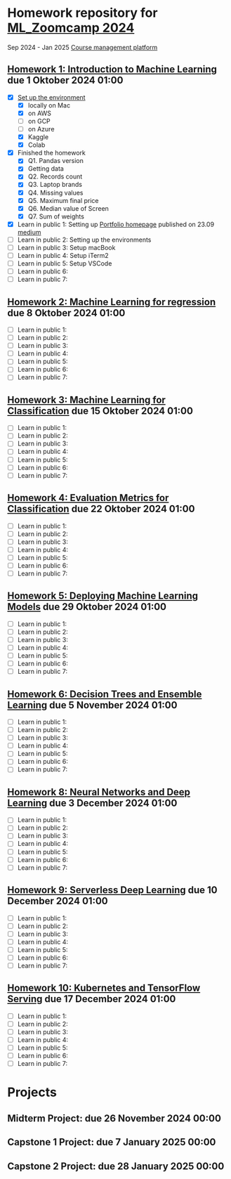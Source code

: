 # Homework repository for [ML_Zoomcamp 2024](https://github.com/DataTalksClub/machine-learning-zoomcamp)

Sep 2024 - Jan 2025
[Course management platform](https://courses.datatalks.club/ml-zoomcamp-2024/)

## [Homework 1: Introduction to Machine Learning](./01-intro/homework_01_till_meineke.ipynb) due 1 Oktober 2024 01:00
- [x] [Set up the environment](./01-intro/Setup_environment.md)
  - [x] locally on Mac
  - [x] on AWS
  - [ ] on GCP
  - [ ] on Azure
  - [x] Kaggle
  - [x] Colab
- [x] Finished the homework
  - [x] Q1. Pandas version
  - [x] Getting data
  - [x] Q2. Records count
  - [x] Q3. Laptop brands
  - [x] Q4. Missing values
  - [x] Q5. Maximum final price
  - [x] Q6. Median value of Screen
  - [x] Q7. Sum of weights
- [x] Learn in public 1: Setting up [Portfolio homepage](till.meineke.github.io) published on 23.09 [medium](https://medium.com/@till.meineke/how-to-setup-a-portfolio-page-on-github-io-3b951fc94f22)
- [ ] Learn in public 2: Setting up the environments
- [ ] Learn in public 3: Setup macBook
- [ ] Learn in public 4: Setup iTerm2
- [ ] Learn in public 5: Setup VSCode
- [ ] Learn in public 6:
- [ ] Learn in public 7:

## [Homework 2: Machine Learning for regression](./02-regression/homework_02_till_meineke.ipynb) due 8 Oktober 2024 01:00

- [ ] Learn in public 1:
- [ ] Learn in public 2:
- [ ] Learn in public 3:
- [ ] Learn in public 4:
- [ ] Learn in public 5:
- [ ] Learn in public 6:
- [ ] Learn in public 7:

## [Homework 3: Machine Learning for Classification](./03-classification/homework_03_till_meineke.ipynb) due 15 Oktober 2024 01:00

- [ ] Learn in public 1:
- [ ] Learn in public 2:
- [ ] Learn in public 3:
- [ ] Learn in public 4:
- [ ] Learn in public 5:
- [ ] Learn in public 6:
- [ ] Learn in public 7:

## [Homework 4: Evaluation Metrics for Classification]() due 22 Oktober 2024 01:00

- [ ] Learn in public 1:
- [ ] Learn in public 2:
- [ ] Learn in public 3:
- [ ] Learn in public 4:
- [ ] Learn in public 5:
- [ ] Learn in public 6:
- [ ] Learn in public 7:

## [Homework 5: Deploying Machine Learning Models]() due 29 Oktober 2024 01:00

- [ ] Learn in public 1:
- [ ] Learn in public 2:
- [ ] Learn in public 3:
- [ ] Learn in public 4:
- [ ] Learn in public 5:
- [ ] Learn in public 6:
- [ ] Learn in public 7:

## [Homework 6: Decision Trees and Ensemble Learning]() due 5 November 2024 01:00

- [ ] Learn in public 1:
- [ ] Learn in public 2:
- [ ] Learn in public 3:
- [ ] Learn in public 4:
- [ ] Learn in public 5:
- [ ] Learn in public 6:
- [ ] Learn in public 7:

## [Homework 8: Neural Networks and Deep Learning]() due 3 December 2024 01:00

- [ ] Learn in public 1:
- [ ] Learn in public 2:
- [ ] Learn in public 3:
- [ ] Learn in public 4:
- [ ] Learn in public 5:
- [ ] Learn in public 6:
- [ ] Learn in public 7:

## [Homework 9: Serverless Deep Learning]() due 10 December 2024 01:00

- [ ] Learn in public 1:
- [ ] Learn in public 2:
- [ ] Learn in public 3:
- [ ] Learn in public 4:
- [ ] Learn in public 5:
- [ ] Learn in public 6:
- [ ] Learn in public 7:

## [Homework 10: Kubernetes and TensorFlow Serving]() due 17 December 2024 01:00

- [ ] Learn in public 1:
- [ ] Learn in public 2:
- [ ] Learn in public 3:
- [ ] Learn in public 4:
- [ ] Learn in public 5:
- [ ] Learn in public 6:
- [ ] Learn in public 7:

# Projects

## Midterm Project: due 26 November 2024 00:00
## Capstone 1 Project: due 7 January 2025 00:00
## Capstone 2 Project: due 28 January 2025 00:00